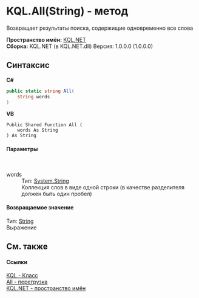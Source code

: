 # KQL.All(String) - метод
 

Возвращает результаты поиска, содержищие одновременно все слова

**Пространство имён:**&nbsp;<a href="3C471DD0">KQL.NET</a><br />**Сборка:**&nbsp;KQL.NET (в KQL.NET.dll) Версия: 1.0.0.0 (1.0.0.0)

## Синтаксис

**C#**<br />
``` C#
public static string All(
	string words
)
```

**VB**<br />
``` VB
Public Shared Function All ( 
	words As String
) As String
```


#### Параметры
&nbsp;<dl><dt>words</dt><dd>Тип:&nbsp;<a href="http://msdn2.microsoft.com/ru-ru/library/s1wwdcbf" target="_blank">System.String</a><br />Коллекция слов в виде одной строки (в качестве разделителя должен быть один пробел)</dd></dl>

#### Возвращаемое значение
Тип:&nbsp;<a href="http://msdn2.microsoft.com/ru-ru/library/s1wwdcbf" target="_blank">String</a><br />Выражение

## См. также


#### Ссылки
<a href="A04103EA">KQL - Класс</a><br /><a href="F7ADF0A7">All - перегрузка</a><br /><a href="3C471DD0">KQL.NET - пространство имён</a><br />